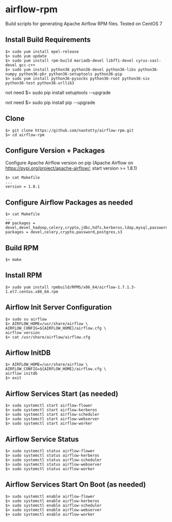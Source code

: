 # airflow-rpm

Build scripts for generating Apache Airflow RPM files.
Tested on CentOS 7

## Install Build Requirements
```
$> sudo yum install epel-release
$> sudo yum update
$> sudo yum install rpm-build mariadb-devel libffi-devel cyrus-sasl-devel gcc-c++
$> sudo yum install python36 python36-devel python36-libs python36-numpy python36-pbr python36-setuptools python36-pip
$> sudo yum install python36-pysocks python36-root python36-six python36-test python36-urllib3
```

not need $> sudo pip install setuptools --upgrade

not need $> sudo pip install pip --upgrade

## Clone 
```
$> git clone https://github.com/naototty/airflow-rpm.git
$> cd airflow-rpm
```

## Configure Version + Packages
Configure Apache Airflow version on pip
(Apache Airflow on https://pypi.org/project/apache-airflow/; start version >= 1.8.1)
```
$> cat Makefile
...
version = 1.8.1
```

## Configure Airflow Packages as needed
```
$> cat Makefile
...
## packages = devel,devel_hadoop,celery,crypto,jdbc,hdfs,kerberos,ldap,mysql,password,postgres,rabbitmq
packages = devel,celery,crypto,password,postgres,s3
```

## Build RPM
```
$> make
```

## Install RPM
```
$> sudo yum install rpmbuild/RPMS/x86_64/airflow-1.7.1.3-1.el7.centos.x86_64.rpm
```

## Airflow Init Server Configuration
```
$> sudo su airflow
$> AIRFLOW_HOME=/usr/share/airflow \
AIRFLOW_CONFIG=${AIRFLOW_HOME}/airflow.cfg \
airflow version
$> cat /usr/share/airflow/airflow.cfg
```

## Airflow InitDB
```
$> AIRFLOW_HOME=/usr/share/airflow \
AIRFLOW_CONFIG=${AIRFLOW_HOME}/airflow.cfg \
airflow initdb
$> exit
```

## Airflow Services Start (as needed)
```
$> sudo systemctl start airflow-flower
$> sudo systemctl start airflow-kerberos
$> sudo systemctl start airflow-scheduler
$> sudo systemctl start airflow-webserver
$> sudo systemctl start airflow-worker
```

## Airflow Service Status
```
$> sudo systemctl status airflow-flower
$> sudo systemctl status airflow-kerberos
$> sudo systemctl status airflow-scheduler
$> sudo systemctl status airflow-webserver
$> sudo systemctl status airflow-worker
```

## Airflow Services Start On Boot (as needed)
```
$> sudo systemctl enable airflow-flower
$> sudo systemctl enable airflow-kerberos
$> sudo systemctl enable airflow-scheduler
$> sudo systemctl enable airflow-webserver
$> sudo systemctl enable airflow-worker
```


